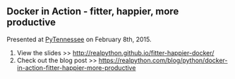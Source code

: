 ## Docker in Action - fitter, happier, more productive

Presented at [PyTennessee](https://www.pytennessee.org/) on February 8th, 2015.

1. View the slides >> http://realpython.github.io/fitter-happier-docker/
1. Check out the blog post >> https://realpython.com/blog/python/docker-in-action-fitter-happier-more-productive
